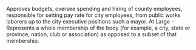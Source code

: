 Approves budgets, oversee spending and hiring of county employees, responsible for setting pay rate for city employees, from public works laborers up to the city executive positions such a mayor.
At Large - Represents a whole membership of the body (for example, a city, state or province, nation, club or association) as opposed to a subset of that membership.
